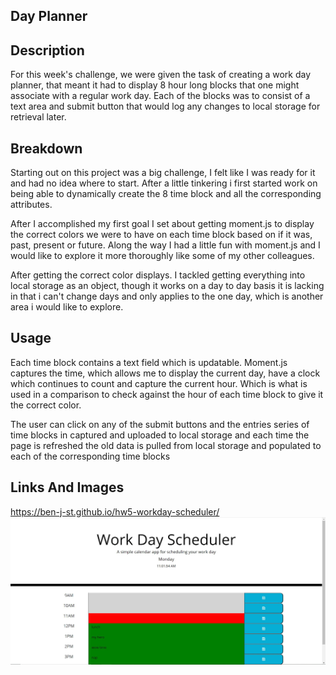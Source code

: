 ## Day Planner

## Description 

For this week's challenge, we were given the task of creating a work day planner, that meant it had to display 8 hour long blocks that one might associate with a regular work day. Each of the blocks was to consist of a text area and submit button that would log any changes to local storage for retrieval later.


## Breakdown

Starting out on this project was a big challenge, I felt like I was ready for it and had no idea where to start. After a little tinkering i first started work on being able to dynamically create the 8 time block and all the corresponding attributes.

After I accomplished my first goal I set about getting  moment.js to display the correct colors we were to have on each time block based on if it was, past, present or future. Along the way I had a little fun with moment.js and I would like to explore it more thoroughly like some of my other colleagues. 

After getting the correct color displays. I tackled getting everything into local storage as an object, though it works on a day to day basis it is lacking in that i can't change days and only applies to the one day, which is another area i would like to explore. 

## Usage 

Each time block contains a text field which is updatable. Moment.js captures the time, which allows me to display the current day, have a clock which continues to count and capture the current hour. Which is what is used in a comparison to check against the hour of each time block to give it the correct color.

The user can click on any of the submit buttons and the entries series of time blocks in captured and uploaded to local storage and each time the page is refreshed the old data is pulled from local storage and populated to each of the corresponding time blocks


## Links And Images



https://ben-j-st.github.io/hw5-workday-scheduler/
 ![Website preview](assets/dayPlanner.JPG)